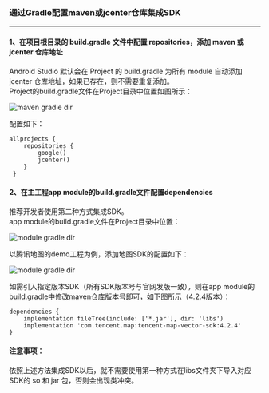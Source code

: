### 通过Gradle配置maven或jcenter仓库集成SDK
____

#### 1、在项目根目录的 build.gradle 文件中配置 repositories，添加 maven 或 jcenter 仓库地址

Android Studio 默认会在 Project 的 build.gradle 为所有 module 自动添加 jcenter 仓库地址，如果已存在，则不需要重复添加。  
Project的build.gradle文件在Project目录中位置如图所示：  

![maven gradle dir](/config/images/project_gradle_dir.jpg)

配置如下：

```
allprojects {
    repositories {
        google()
        jcenter() 
    }
 }
```

#### 2、在主工程app module的build.gradle文件配置dependencies

推荐开发者使用第二种方式集成SDK。  
app module的build.gradle文件在Project目录中位置：

![module gradle dir](/config/images/module_gradle_dir.jpg)

以腾讯地图的demo工程为例，添加地图SDK的配置如下：

![module gradle dir](/config/images/module_gradle.jpg)

如需引入指定版本SDK（所有SDK版本号与官网发版一致），则在app module的build.gradle中修改maven仓库版本号即可，如下图所示（4.2.4版本）：

```
dependencies {
    implementation fileTree(include: ['*.jar'], dir: 'libs')
    implementation 'com.tencent.map:tencent-map-vector-sdk:4.2.4'
}
```

#### 注意事项：

依照上述方法集成SDK以后，就不需要使用第一种方式在libs文件夹下导入对应SDK的 so 和 jar 包，否则会出现类冲突。

